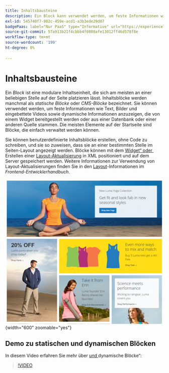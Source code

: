 ```yaml
---
title: Inhaltsbausteine
description: Ein Block kann verwendet werden, um feste Informationen wie Text, Bilder und eingebettete Videos sowie dynamische Informationen anzuzeigen.
exl-id: 545740f7-802c-459e-acd1-a3b3ede29d07
badgePaas: label="Nur PaaS" type="Informative" url="https://experienceleague.adobe.com/de/docs/commerce/user-guides/product-solutions" tooltip="Gilt nur für Adobe Commerce in Cloud-Projekten (von Adobe verwaltete PaaS-Infrastruktur) und lokale Projekte."
source-git-commit: 57a913b21f4cbbb4f0800afe13012ff46d578f8e
workflow-type: tm+mt
source-wordcount: '199'
ht-degree: 0%

---
```


# Inhaltsbausteine

Ein _Block_ ist eine modulare Inhaltseinheit, die sich am meisten an einer beliebigen Stelle auf der Seite platzieren lässt. Inhaltsblöcke werden manchmal als _statische Blöcke_ oder _CMS-Blöcke_ bezeichnet. Sie können verwendet werden, um feste Informationen wie Text, Bilder und eingebettete Videos sowie dynamische Informationen anzuzeigen, die von einem Widget bereitgestellt werden oder aus einer Datenbank oder einer anderen Quelle stammen. Die meisten Elemente auf der Startseite sind Blöcke, die einfach verwaltet werden können.

Sie können benutzerdefinierte Inhaltsblöcke erstellen, ohne Code zu schreiben, und sie so zuweisen, dass sie an einer bestimmten Stelle im Seiten-Layout angezeigt werden. Blöcke können mit dem [Widget“ oder &#x200B;](widget-static-block.md) Erstellen einer [Layout-Aktualisierung](layout-updates.md) in XML positioniert und auf dem Server gespeichert werden. Weitere Informationen zur Verwendung von Layout-Aktualisierungen finden Sie in den [Layout][1]-Informationen im _Frontend-Entwicklerhandbuch_.

![Blöcke auf der Startseite der Beispiel-Storefront](./assets/storefront-blocks-home-page.png){width="600" zoomable="yes"}

## Demo zu statischen und dynamischen Blöcken

In diesem Video erfahren Sie mehr über [&#x200B; und &#x200B;](dynamic-blocks.md)dynamische Blöcke“:

>[!VIDEO](https://video.tv.adobe.com/v/3417566?quality=12&learn=on&captions=ger)

[1]: https://developer.adobe.com/commerce/frontend-core/guide/layouts/
